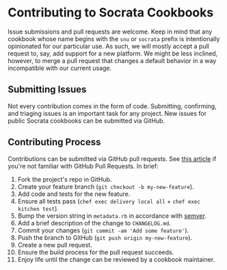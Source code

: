 # Contributing to Socrata Cookbooks

Issue submissions and pull requests are welcome. Keep in mind that any cookbook whose name begins with the `snu` or `socrata` prefix is intentionally opinionated for our particular use. As such, we will mostly accept a pull request to, say, add support for a new platform. We might be less inclined, however, to merge a pull request that changes a default behavior in a way incompatible with our current usage.

## Submitting Issues

Not every contribution comes in the form of code. Submitting, confirming, and triaging issues is an important task for any project. New issues for public Socrata cookbooks can be submitted via GitHub.

## Contributing Process

Contributions can be submitted via GitHub pull requests. See [this article](https://help.github.com/articles/about-pull-requests/) if you're not familiar with GitHub Pull Requests. In brief:

1. Fork the project's repo in GitHub.
2. Create your feature branch (`git checkout -b my-new-feature`).
3. Add code and tests for the new feature.
4. Ensure all tests pass (`chef exec delivery local all` + `chef exec kitchen test`).
5. Bump the version string in `metadata.rb` in accordance with [semver](http://semver.org).
6. Add a brief description of the change to `CHANGELOG.md`.
7. Commit your changes (`git commit -am 'Add some feature'`).
8. Push the branch to GitHub (`git push origin my-new-feature`).
9. Create a new pull request.
10. Ensure the build process for the pull request succeeds.
11. Enjoy life until the change can be reviewed by a cookbook maintainer.
